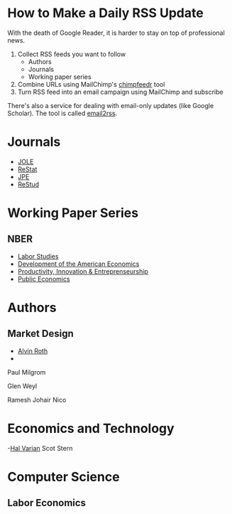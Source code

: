 # How to Make a Daily RSS Update 

With the death of Google Reader, it is harder to stay on top of
professional news. 

1. Collect RSS feeds you want to follow
   - Authors 
   - Journals
   - Working paper series 
1. Combine URLs using MailChimp's [chimpfeedr](http://chimpfeedr.com/) tool 
1. Turn RSS feed into an email campaign using MailChimp and subscribe  

There's also a service for dealing with email-only updates (like
Google Scholar). The tool is called [email2rss](http://emails2rss.appspot.com/help/faq.html). 

# Journals 
- [JOLE](http://www.jstor.org/action/showFeed?ui=0&mi=3fv2aeu7&ai=1mq&jc=jlaboreconomics&type=etoc&feed=rss)
- [ReStat](http://www.mitpressjournals.org/action/showFeed?ui=0&mi=3jbuzz&ai=sx&jc=rest&type=etoc&feed=rss)
- [JPE](http://www.jstor.org/action/showFeed?ui=0&mi=fmw89t3&ai=u2&jc=jpoliecon&type=etoc&feed=rss)
- [ReStud](http://www.restud.com/feed/?post_type=paper)

# Working Paper Series 

## NBER 
- [Labor Studies](http://www.nber.org/rss/newls.xml)
- [Development of the American Economics](http://www.nber.org/rss/newdae.xml)
- [Productivity, Innovation & Entreprenseurship](http://www.nber.org/rss/newpr.xml)
- [Public Economics](http://www.nber.org/rss/newpe.xml)

# Authors 

## Market Design 
- [Alvin Roth](http://www.ssrn.com/rss.cfm?author=153478)
- 

Paul Milgrom 

Glen Weyl 

Ramesh Johair 
Nico 
# Economics and Technology 
 -[Hal Varian]() 
Scot Stern 

# Computer Science 

## Labor Economics 
